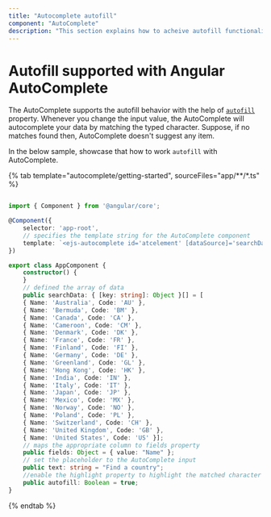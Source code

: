 ```yaml
---
title: "Autocomplete autofill"
component: "AutoComplete"
description: "This section explains how to acheive autofill functionality in autocomplete control."
---
```


# Autofill supported with Angular AutoComplete

The AutoComplete supports the autofill behavior with the help of
[`autofill`](../../api/auto-complete/#autofill) property. Whenever you change the
input value, the AutoComplete will autocomplete your data by matching the typed
character. Suppose, if no matches found then, AutoComplete doesn't suggest any item.

In the below sample, showcase that how to work `autofill` with AutoComplete.

{% tab template="autocomplete/getting-started", sourceFiles="app/**/*.ts" %}

```typescript

import { Component } from '@angular/core';

@Component({
    selector: 'app-root',
    // specifies the template string for the AutoComplete component
    template: `<ejs-autocomplete id='atcelement' [dataSource]='searchData' [fields]='fields' [placeholder]='text' [autofill]='autofill'></ejs-autocomplete>`
})

export class AppComponent {
    constructor() {
    }
    // defined the array of data
    public searchData: { [key: string]: Object }[] = [
    { Name: 'Australia', Code: 'AU' },
    { Name: 'Bermuda', Code: 'BM' },
    { Name: 'Canada', Code: 'CA' },
    { Name: 'Cameroon', Code: 'CM' },
    { Name: 'Denmark', Code: 'DK' },
    { Name: 'France', Code: 'FR' },
    { Name: 'Finland', Code: 'FI' },
    { Name: 'Germany', Code: 'DE' },
    { Name: 'Greenland', Code: 'GL' },
    { Name: 'Hong Kong', Code: 'HK' },
    { Name: 'India', Code: 'IN' },
    { Name: 'Italy', Code: 'IT' },
    { Name: 'Japan', Code: 'JP' },
    { Name: 'Mexico', Code: 'MX' },
    { Name: 'Norway', Code: 'NO' },
    { Name: 'Poland', Code: 'PL' },
    { Name: 'Switzerland', Code: 'CH' },
    { Name: 'United Kingdom', Code: 'GB' },
    { Name: 'United States', Code: 'US' }];
    // maps the appropriate column to fields property
    public fields: Object = { value: "Name" };
    // set the placeholder to the AutoComplete input
    public text: string = "Find a country";
    //enable the highlight property to highlight the matched character in suggestion list
    public autofill: Boolean = true;
}

```

{% endtab %}